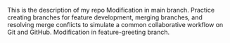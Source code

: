 This is the description of my repo
Modification in main branch.
Practice creating branches for feature development, merging branches, and resolving merge conflicts to simulate a common collaborative workflow on Git and GitHub.
 Modification in feature-greeting branch.


